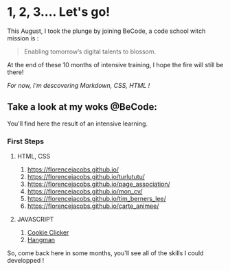 # **1, 2, 3.... Let's go!**

This August, I took the plunge by joining BeCode, a code school witch mission is :

 >Enabling tomorrow’s digital talents to blossom.

At the end of these 10 months of intensive training, I hope the fire will still be there!

*For now, I'm descovering Markdown, CSS, HTML !*

## Take a look at my woks @BeCode:

You'll find here the result of an intensive learning.

### First Steps

1. HTML, CSS
    1. https://florencejacobs.github.io/
    2. https://florencejacobs.github.io/turlututu/
    3. https://florencejacobs.github.io/page_association/
    4. https://florencejacobs.github.io/mon_cv/
    5. https://florencejacobs.github.io/tim_berners_lee/
    6. https://florencejacobs.github.io/carte_animee/
    
2. JAVASCRIPT
    1. [Cookie Clicker](https://florencejacobs.github.io/CookieClicker/ "CookieClicker")
    2. [Hangman](https://florencejacobs.github.io/Hangman/ "Hangman")

So, come back here in some months, you'll see all of the skills I could developped !
